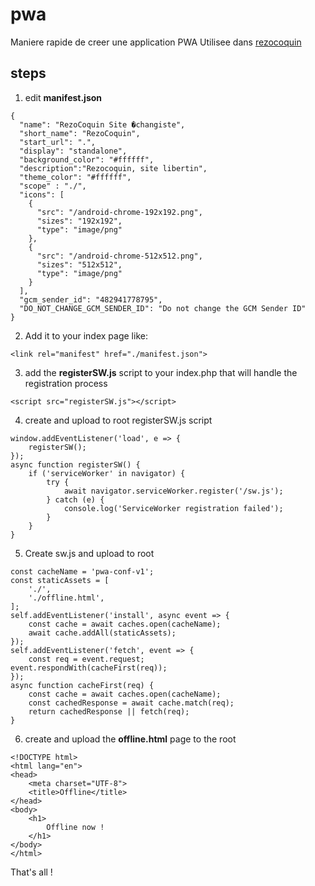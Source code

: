 # pwa
Maniere rapide de creer une application PWA
Utilisee dans [rezocoquin](www.rezocoquin.com)

## steps 
1. edit **manifest.json**
```
{
  "name": "RezoCoquin Site �changiste",
  "short_name": "RezoCoquin",
  "start_url": ".",
  "display": "standalone",
  "background_color": "#ffffff",
  "description":"Rezocoquin, site libertin",
  "theme_color": "#ffffff",
  "scope" : "./",
  "icons": [
    {
      "src": "/android-chrome-192x192.png",
      "sizes": "192x192",
      "type": "image/png"
    },
    {
      "src": "/android-chrome-512x512.png",
      "sizes": "512x512",
      "type": "image/png"
    }
  ],
  "gcm_sender_id": "482941778795",
  "DO_NOT_CHANGE_GCM_SENDER_ID": "Do not change the GCM Sender ID"
}
```

2. Add it to your index page like:
```
<link rel="manifest" href="./manifest.json">
```
3. add the **registerSW.js** script to your index.php that will handle the registration process
```
<script src="registerSW.js"></script>
```
4. create and upload to root registerSW.js script

```
window.addEventListener('load', e => {
    registerSW();
});
async function registerSW() {
    if ('serviceWorker' in navigator) {
        try {
            await navigator.serviceWorker.register('/sw.js');
        } catch (e) {
            console.log('ServiceWorker registration failed');
        }
    }
}
```
5. Create sw.js and upload to root  
```
const cacheName = 'pwa-conf-v1';
const staticAssets = [
    './',
    './offline.html',
];
self.addEventListener('install', async event => {
    const cache = await caches.open(cacheName);
    await cache.addAll(staticAssets);
});
self.addEventListener('fetch', event => {
    const req = event.request;
event.respondWith(cacheFirst(req));
});
async function cacheFirst(req) {
    const cache = await caches.open(cacheName);
    const cachedResponse = await cache.match(req);
    return cachedResponse || fetch(req);
}
```
6. create and upload the **offline.html** page to the root
```
<!DOCTYPE html>
<html lang="en">
<head>
    <meta charset="UTF-8">
    <title>Offline</title>
</head>
<body>
    <h1>
        Offline now !
    </h1>
</body>
</html>
```


That's all !
